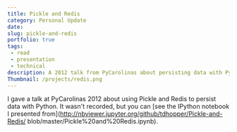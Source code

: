 ```yaml
---
title: Pickle and Redis
category: Personal Update
date:
slug: pickle-and-redis
portfolio: true
tags:
 - read
 - presentation
 - technical
description: A 2012 talk from PyCarolinas about persisting data with Python
Thumbnail: /projects/redis.png
---
```


I gave a talk at PyCarolinas 2012 about using Pickle and Redis to persist data with Python. It wasn't recorded, but you can [see the IPython notebook I presented from](http://nbviewer.jupyter.org/github/tdhopper/Pickle-and-Redis/
blob/master/Pickle%20and%20Redis.ipynb).
